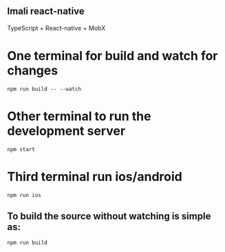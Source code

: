 ## Imali react-native
TypeScript + React-native + MobX

# One terminal for build and watch for changes
`npm run build -- --watch`

# Other terminal to run the development server
`npm start`

# Third terminal run ios/android
`npm run ios`

## To build the source without watching is simple as:
`npm run build`
